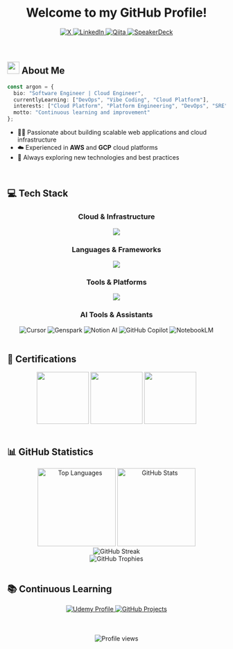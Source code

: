 <div align="center">
  <h1>Welcome to my GitHub Profile!</h1>
  <p>
    <a href="https://x.com/argondev22/">
      <img src="https://img.shields.io/badge/%40argondev22-000000?style=for-the-badge&logo=x&logoColor=ffffff" alt="X" />
    </a>
    <a href="https://www.linkedin.com/in/argondev22/">
      <img src="https://img.shields.io/badge/%40argondev22-0A66C2?style=for-the-badge&logo=linkedin&logoColor=ffffff" alt="LinkedIn" />
    </a>
    <a href="https://qiita.com/argondev22/">
      <img src="https://img.shields.io/badge/%40argondev22-55C500?style=for-the-badge&logo=qiita&logoColor=ffffff" alt="Qiita" />
    </a>
    <a href="https://speakerdeck.com/argondev22/">
      <img src="https://img.shields.io/badge/%40argondev22-009287?style=for-the-badge&logo=speakerdeck&logoColor=ffffff" alt="SpeakerDeck" />
    </a>
  </p>
</div>

<br>

## <img src="https://media.giphy.com/media/hvRJCLFzcasrR4ia7z/giphy.gif" width="28"> About Me

```typescript
const argon = {
  bio: "Software Engineer | Cloud Engineer",
  currentlyLearning: ["DevOps", "Vibe Coding", "Cloud Platform"],
  interests: ["Cloud Platform", "Platform Engineering", "DevOps", "SRE", "Infrastructure as Code", "System Architecture", "Modern Web Development"],
  motto: "Continuous learning and improvement"
};
```

- 🧑‍💻 Passionate about building scalable web applications and cloud infrastructure
- ☁️ Experienced in **AWS** and **GCP** cloud platforms
- 🚀 Always exploring new technologies and best practices
<br>

## 💻 Tech Stack

<div align="center">

### Cloud & Infrastructure
<img src="https://skillicons.dev/icons?i=aws,gcp,terraform,docker,kubernetes,linux" />

### Languages & Frameworks
<img src="https://skillicons.dev/icons?i=typescript,nodejs,next,react,tailwind,go" />

### Tools & Platforms
<img src="https://skillicons.dev/icons?i=github,git,notion" />

### AI Tools & Assistants
<span style="display: inline-block; margin: 0 5px;">
  <img src="https://img.shields.io/badge/Cursor-000000?style=for-the-badge&logo=cursor&logoColor=white" alt="Cursor" />
  <img src="https://img.shields.io/badge/Genspark-FF6B35?style=for-the-badge&logo=spark&logoColor=white" alt="Genspark" />
  <img src="https://img.shields.io/badge/Notion_AI-000000?style=for-the-badge&logo=notion&logoColor=white" alt="Notion AI" />
  <img src="https://img.shields.io/badge/GitHub_Copilot-000000?style=for-the-badge&logo=github&logoColor=white" alt="GitHub Copilot" />
  <img src="https://img.shields.io/badge/NotebookLM-4285F4?style=for-the-badge&logo=google&logoColor=white" alt="NotebookLM" />
</span>

</div>

<br>

## 🏅 Certifications

<div align="center">
  <img height="120" width="120" src="https://qiita-user-contents.imgix.net/https%3A%2F%2Fqiita-image-store.s3.ap-northeast-1.amazonaws.com%2F0%2F286189%2F1ba586fb-a551-ae20-5905-93fbaa55a0fd.png?ixlib=rb-4.0.0&auto=format&gif-q=60&q=75&w=1400&fit=max&s=0bd20efdcfac97f61245531899c932ad" />
  <img height="120" width="120" src="https://images.credly.com/size/160x160/images/0e284c3f-5164-4b21-8660-0d84737941bc/image.png" />
  <img height="120" width="120" src="https://images.credly.com/size/680x680/images/f0d3fbb9-bfa7-4017-9989-7bde8eaf42b1/image.png" />
</div>

<br>

## 📊 GitHub Statistics

<div align="center">
  <img alt="Top Languages" height="180px" src="http://github-profile-summary-cards.vercel.app/api/cards/repos-per-language?username=argondev22&theme=github_dark&exclude=php" />
  <img alt="GitHub Stats" height="180px" src="http://github-profile-summary-cards.vercel.app/api/cards/stats?username=argondev22&theme=github_dark" />
</div>

<div align="center">
  <img alt="GitHub Streak" src="https://streak-stats.demolab.com/?user=argondev22&theme=github-dark-blue&hide_border=true" />
</div>

<div align="center">
  <img alt="GitHub Trophies" src="https://github-profile-trophy.vercel.app/?username=argondev22&theme=darkhub&no-frame=true&column=7&title=-Stars,-Followers" />
</div>

<br>

## 📚 Continuous Learning

<div align="center">
  <a href="https://www.udemy.com/user/cun-lai-biao-ya/">
    <img src="https://img.shields.io/badge/Udemy-Learning_Profile-A435F0?style=for-the-badge&logo=udemy&logoColor=white" alt="Udemy Profile" />
  </a>
  <a href="https://github.com/users/argondev22/projects/21">
    <img src="https://img.shields.io/badge/GitHub-Learning_Projects-181717?style=for-the-badge&logo=github&logoColor=white" alt="GitHub Projects" />
  </a>
</div>

<br>
<br>
<br>

<div align="center">
  <img src="https://komarev.com/ghpvc/?username=argondev22&label=Profile%20Views&color=0e75b6&style=for-the-badge" alt="Profile views" />
</div>
